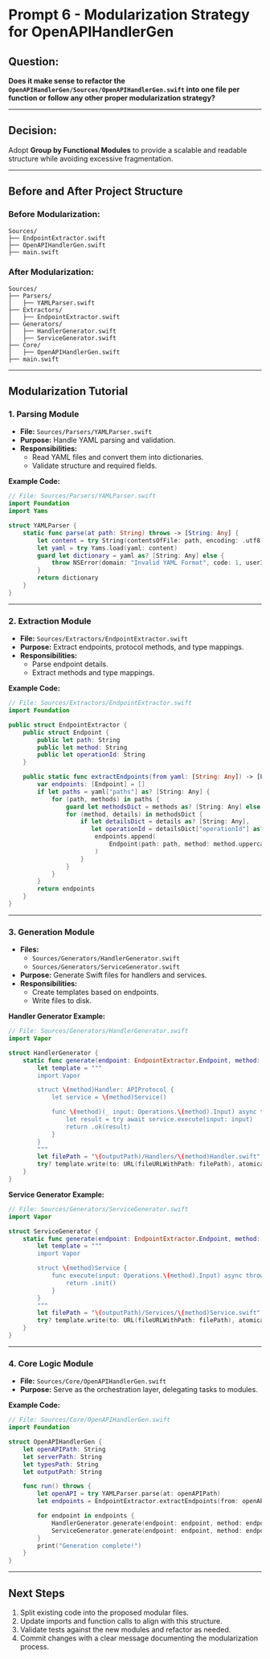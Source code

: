 # Prompt 6 - Modularization Strategy for OpenAPIHandlerGen

## Question:
**Does it make sense to refactor the `OpenAPIHandlerGen/Sources/OpenAPIHandlerGen.swift` into one file per function or follow any other proper modularization strategy?**

---

## Decision:
Adopt **Group by Functional Modules** to provide a scalable and readable structure while avoiding excessive fragmentation.

---

## Before and After Project Structure

### **Before Modularization:**
```
Sources/
├── EndpointExtractor.swift
├── OpenAPIHandlerGen.swift
├── main.swift
```

### **After Modularization:**
```
Sources/
├── Parsers/
│   ├── YAMLParser.swift
├── Extractors/
│   ├── EndpointExtractor.swift
├── Generators/
│   ├── HandlerGenerator.swift
│   ├── ServiceGenerator.swift
├── Core/
│   ├── OpenAPIHandlerGen.swift
├── main.swift
```

---

## Modularization Tutorial

### 1. **Parsing Module**
- **File:** `Sources/Parsers/YAMLParser.swift`
- **Purpose:** Handle YAML parsing and validation.
- **Responsibilities:**
  - Read YAML files and convert them into dictionaries.
  - Validate structure and required fields.

**Example Code:**
```swift
// File: Sources/Parsers/YAMLParser.swift
import Foundation
import Yams

struct YAMLParser {
    static func parse(at path: String) throws -> [String: Any] {
        let content = try String(contentsOfFile: path, encoding: .utf8)
        let yaml = try Yams.load(yaml: content)
        guard let dictionary = yaml as? [String: Any] else {
            throw NSError(domain: "Invalid YAML Format", code: 1, userInfo: nil)
        }
        return dictionary
    }
}
```

---

### 2. **Extraction Module**
- **File:** `Sources/Extractors/EndpointExtractor.swift`
- **Purpose:** Extract endpoints, protocol methods, and type mappings.
- **Responsibilities:**
  - Parse endpoint details.
  - Extract methods and type mappings.

**Example Code:**
```swift
// File: Sources/Extractors/EndpointExtractor.swift
import Foundation

public struct EndpointExtractor {
    public struct Endpoint {
        public let path: String
        public let method: String
        public let operationId: String
    }

    public static func extractEndpoints(from yaml: [String: Any]) -> [Endpoint] {
        var endpoints: [Endpoint] = []
        if let paths = yaml["paths"] as? [String: Any] {
            for (path, methods) in paths {
                guard let methodsDict = methods as? [String: Any] else { continue }
                for (method, details) in methodsDict {
                    if let detailsDict = details as? [String: Any],
                       let operationId = detailsDict["operationId"] as? String {
                        endpoints.append(
                            Endpoint(path: path, method: method.uppercased(), operationId: operationId)
                        )
                    }
                }
            }
        }
        return endpoints
    }
}
```

---

### 3. **Generation Module**
- **Files:**
  - `Sources/Generators/HandlerGenerator.swift`
  - `Sources/Generators/ServiceGenerator.swift`
- **Purpose:** Generate Swift files for handlers and services.
- **Responsibilities:**
  - Create templates based on endpoints.
  - Write files to disk.

**Handler Generator Example:**
```swift
// File: Sources/Generators/HandlerGenerator.swift
import Vapor

struct HandlerGenerator {
    static func generate(endpoint: EndpointExtractor.Endpoint, method: String, outputPath: String) {
        let template = """
        import Vapor

        struct \(method)Handler: APIProtocol {
            let service = \(method)Service()

            func \(method)(_ input: Operations.\(method).Input) async throws -> Operations.\(method).Output {
                let result = try await service.execute(input: input)
                return .ok(result)
            }
        }
        """
        let filePath = "\(outputPath)/Handlers/\(method)Handler.swift"
        try? template.write(to: URL(fileURLWithPath: filePath), atomically: true, encoding: .utf8)
    }
}
```

**Service Generator Example:**
```swift
// File: Sources/Generators/ServiceGenerator.swift
import Vapor

struct ServiceGenerator {
    static func generate(endpoint: EndpointExtractor.Endpoint, method: String, outputPath: String) {
        let template = """
        import Vapor

        struct \(method)Service {
            func execute(input: Operations.\(method).Input) async throws -> Operations.\(method).Output {
                return .init()
            }
        }
        """
        let filePath = "\(outputPath)/Services/\(method)Service.swift"
        try? template.write(to: URL(fileURLWithPath: filePath), atomically: true, encoding: .utf8)
    }
}
```

---

### 4. **Core Logic Module**
- **File:** `Sources/Core/OpenAPIHandlerGen.swift`
- **Purpose:** Serve as the orchestration layer, delegating tasks to modules.

**Example Code:**
```swift
// File: Sources/Core/OpenAPIHandlerGen.swift
import Foundation

struct OpenAPIHandlerGen {
    let openAPIPath: String
    let serverPath: String
    let typesPath: String
    let outputPath: String

    func run() throws {
        let openAPI = try YAMLParser.parse(at: openAPIPath)
        let endpoints = EndpointExtractor.extractEndpoints(from: openAPI)

        for endpoint in endpoints {
            HandlerGenerator.generate(endpoint: endpoint, method: endpoint.operationId, outputPath: outputPath)
            ServiceGenerator.generate(endpoint: endpoint, method: endpoint.operationId, outputPath: outputPath)
        }
        print("Generation complete!")
    }
}
```

---

## Next Steps
1. Split existing code into the proposed modular files.
2. Update imports and function calls to align with this structure.
3. Validate tests against the new modules and refactor as needed.
4. Commit changes with a clear message documenting the modularization process.

